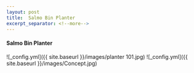 ```yaml
---
layout: post
title:  Salmo Bin Planter
excerpt_separator: <!--more-->
---
```


#### Salmo Bin Planter

![_config.yml]({{ site.baseurl }}/images/planter 101.jpg)
![_config.yml]({{ site.baseurl }}/images/Concept.jpg)

